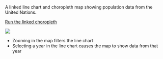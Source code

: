 A linked line chart and choropleth map showing population data from the United Nations.

[Run the linked choropleth](http://curran.github.io/model/examples/d3LinkedChoropleth/)

<img src="http://curran.github.io/model/images/linkedChoropleth.png">

 * Zooming in the map filters the line chart
 * Selecting a year in the line chart causes the map to show data from that year
